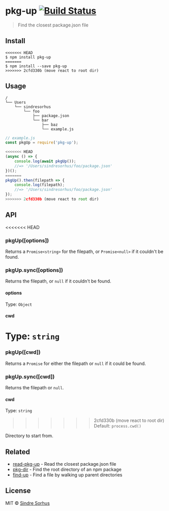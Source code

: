 # pkg-up [![Build Status](https://travis-ci.org/sindresorhus/pkg-up.svg?branch=master)](https://travis-ci.org/sindresorhus/pkg-up)

> Find the closest package.json file


## Install

```
<<<<<<< HEAD
$ npm install pkg-up
=======
$ npm install --save pkg-up
>>>>>>> 2cfd330b (move react to root dir)
```


## Usage

```
/
└── Users
    └── sindresorhus
        └── foo
            ├── package.json
            └── bar
                ├── baz
                └── example.js
```

```js
// example.js
const pkgUp = require('pkg-up');

<<<<<<< HEAD
(async () => {
	console.log(await pkgUp());
	//=> '/Users/sindresorhus/foo/package.json'
})();
=======
pkgUp().then(filepath => {
	console.log(filepath);
	//=> '/Users/sindresorhus/foo/package.json'
});
>>>>>>> 2cfd330b (move react to root dir)
```


## API

<<<<<<< HEAD
### pkgUp([options])

Returns a `Promise<string>` for the filepath, or `Promise<null>` if it couldn't be found.

### pkgUp.sync([options])

Returns the filepath, or `null` if it couldn't be found.

#### options

Type: `Object`

#### cwd

Type: `string`<br>
=======
### pkgUp([cwd])

Returns a `Promise` for either the filepath or `null` if it could be found.

### pkgUp.sync([cwd])

Returns the filepath or `null`.

#### cwd

Type: `string`
>>>>>>> 2cfd330b (move react to root dir)
Default: `process.cwd()`

Directory to start from.


## Related

- [read-pkg-up](https://github.com/sindresorhus/read-pkg-up) - Read the closest package.json file
- [pkg-dir](https://github.com/sindresorhus/pkg-dir) - Find the root directory of an npm package
- [find-up](https://github.com/sindresorhus/find-up) - Find a file by walking up parent directories


## License

MIT © [Sindre Sorhus](https://sindresorhus.com)
